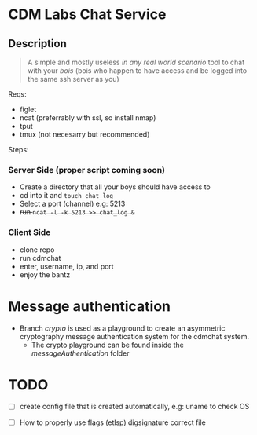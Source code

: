 # CDM Labs Chat Service

## Description

> A simple and mostly useless _in any real world scenario_ tool to chat with your *bois* (bois who happen to have access and be logged into the same ssh server as you)

Reqs:

* figlet
* ncat (preferrably with ssl, so install nmap)
* tput
* tmux (not necesarry but recommended) 

Steps:

### Server Side (proper script coming soon)

* Create a directory that all your boys should have access to
* cd into it and ```touch chat_log```
* Select a port (channel) e.g: 5213
* ~~run ```ncat -l -k 5213 >> chat_log &```~~

### Client Side
* clone repo 
* run cdmchat
* enter, username, ip, and port
* enjoy the bantz

# Message authentication
* Branch _crypto_ is used as a playground to create an asymmetric cryptography message authentication system for the cdmchat system. 
	* The crypto playground can be found inside the *messageAuthentication* folder

# TODO

* [ ] create config file that is created automatically, e.g: uname to check OS
* [ ] How to properly use flags (etlsp) digsignature correct file

